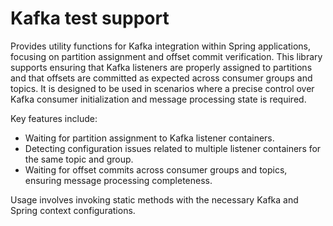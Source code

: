 # Kafka test support

Provides utility functions for Kafka integration within Spring applications, focusing on partition assignment
and offset commit verification. This library supports ensuring that Kafka listeners are properly assigned to
partitions and that offsets are committed as expected across consumer groups and topics. It is designed to be
used in scenarios where a precise control over Kafka consumer initialization and message processing state is required.

Key features include:
- Waiting for partition assignment to Kafka listener containers.
- Detecting configuration issues related to multiple listener containers for the same topic and group.
- Waiting for offset commits across consumer groups and topics, ensuring message processing completeness.

Usage involves invoking static methods with the necessary Kafka and Spring context configurations.
